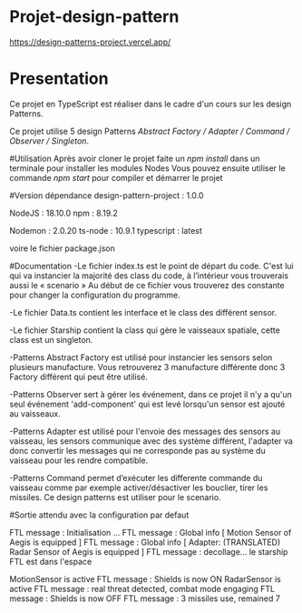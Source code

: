 # Projet-design-pattern
https://design-patterns-project.vercel.app/

# Presentation 
Ce projet en TypeScript est réaliser dans le cadre d'un cours sur les design Patterns.

Ce projet utilise 5 design Patterns *Abstract Factory / Adapter / Command / Observer / Singleton*.

#Utilisation
Après avoir cloner le projet faite un *npm install*  dans un terminale pour installer les modules Nodes
Vous pouvez ensuite utiliser le commande *npm start* pour compiler et démarrer le projet 

#Version dépendance
design-pattern-project : 1.0.0

NodeJS : 18.10.0
npm : 8.19.2

Nodemon : 2.0.20
ts-node : 10.9.1
typescript : latest

voire le fichier package.json

#Documentation
-Le fichier index.ts est le point de départ du code.
C'est lui qui va instancier la majorité des class du code, à l’intérieur vous trouverais aussi le « scenario »
Au début de ce fichier vous trouverez des constante pour changer la configuration du programme.

-Le fichier Data.ts contient les interface et le class des différent sensor.

-Le fichier Starship contient la class qui gère le vaisseaux spatiale, cette class est un singleton.

-Patterns Abstract Factory est utilisé pour instancier les sensors selon plusieurs manufacture.
Vous retrouverez 3 manufacture différente donc 3 Factory différent qui peut être utilisé. 

-Patterns Observer sert à gérer les événement, dans ce projet il n'y a qu'un seul événement 'add-component'
qui est levé lorsqu'un sensor est ajouté au vaisseaux.

-Patterns Adapter est utilisé pour l'envoie des messages des sensors au vaisseau, les sensors communique avec des système différent, l'adapter va donc convertir les messages qui ne corresponde pas au système du vaisseau pour les rendre compatible.

-Patterns Command permet d’exécuter les differente commande du vaisseau comme par exemple activer/désactiver les bouclier, tirer les missiles.
Ce design patterns est utiliser pour le scenario.




#Sortie attendu avec la configuration par defaut

FTL message : Initialisation ...
FTL message : Global info [ Motion Sensor of Aegis is equipped ]
FTL message : Global info [ Adapter: (TRANSLATED) Radar Sensor of Aegis is equipped ]
FTL message : decollage...
 le starship FTL est dans l'espace

MotionSensor is active
FTL message : Shields is now ON
RadarSensor is active
FTL message : real threat detected, combat mode engaging
FTL message : Shields is now OFF
FTL message : 3 missiles use, remained 7